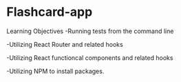 # Flashcard-app

Learning Objectives
-Running tests from the command line

-Utilizing React Router and related hooks

-Utilizing React functioncal components and related hooks

-Utilizing NPM to install packages.
